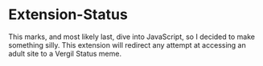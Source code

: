 # Extension-Status

This marks, and most likely last, dive into JavaScript, so I decided to make something silly. This extension will redirect any attempt at accessing an adult site to a Vergil Status meme.
